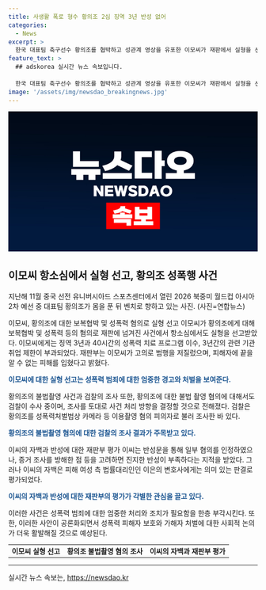 ```yaml
---
title: 사생활 폭로 형수 황의조 2심 징역 3년 반성 없어
categories:
  - News
excerpt: >
  한국 대표팀 축구선수 황의조를 협박하고 성관계 영상을 유포한 이모씨가 재판에서 실형을 선고받았다. 이씨에겐 징역 3년과 40시간의 성폭력 치료프로그램, 취업제한이 결정됐는데, 재판부는 이씨가 피해를 인식하면서도 고의로 범행을 저질렀다고 밝혔다. 이씨의 자백과 관련하여 피해자에게 2차 피해를 남긴다는 의견도 제기됐고, 황의조의 불법촬영 혐의를 수사 중인 검찰도 관련 조치를 검토 중이다.
feature_text: >
  ## adskorea 실시간 뉴스 속보입니다.

  한국 대표팀 축구선수 황의조를 협박하고 성관계 영상을 유포한 이모씨가 재판에서 실형을 선고받았다. 이씨에겐 징역 3년과 40시간의 성폭력 치료프로그램, 취업제한이 결정됐는데, 재판부는 이씨가 피해를 인식하면서도 고의로 범행을 저질렀다고 밝혔다. 이씨의 자백과 관련하여 피해자에게 2차 피해를 남긴다는 의견도 제기됐고, 황의조의 불법촬영 혐의를 수사 중인 검찰도 관련 조치를 검토 중이다.
image: '/assets/img/newsdao_breakingnews.jpg'
---
```


<p><img src="/assets/img/newsdao_breakingnews.jpg" alt="adskorea 속보" /></p>

<h2 data-ke-size="size26">이모씨 항소심에서 실형 선고, 황의조 성폭행 사건</h2>

<p data-ke-size="size16">지난해 11월 중국 선전 유니버시아드 스포츠센터에서 열린 2026 북중미 월드컵 아시아 2차 예선 중 대표팀 황의조가 몸을 푼 뒤 벤치로 향하고 있는 사진. (사진=연합뉴스)</p>

<p>이모씨, 황의조에 대한 보복협박 및 성폭력 혐의로 실형 선고
이모씨가 황의조에게 대해 보복협박 및 성폭력 등의 혐의로 재판에 넘겨진 사건에서 항소심에서도 실형을 선고받았다. 이모씨에게는 징역 3년과 40시간의 성폭력 치료 프로그램 이수, 3년간의 관련 기관 취업 제한이 부과되었다. 재판부는 이모씨가 고의로 범행을 저질렀으며, 피해자에 끝을 알 수 없는 피해를 입혔다고 밝혔다. </p>

<p><b><span style="color: #1a5490;">이모씨에 대한 실형 선고는 성폭력 범죄에 대한 엄중한 경고와 처벌을 보여준다.</span></b></p>

<p>황의조의 불법촬영 사건과 검찰의 조사
또한, 황의조에 대한 불법 촬영 혐의에 대해서도 검찰이 수사 중이며, 조사를 토대로 사건 처리 방향을 결정할 것으로 전해졌다. 검찰은 황의조를 성폭력처벌법상 카메라 등 이용촬영 혐의 피의자로 불러 조사한 바 있다.</p>

<p><b><span style="color: #1a5490;">황의조의 불법촬영 혐의에 대한 검찰의 조사 결과가 주목받고 있다.</span></b></p>

<p>이씨의 자백과 반성에 대한 재판부 평가
이씨는 반성문을 통해 일부 혐의를 인정하였으나, 증거 조사를 방해한 점 등을 고려하면 진지한 반성이 부족하다는 지적을 받았다. 그러나 이씨의 자백은 피해 여성 측 법률대리인인 이은의 변호사에게는 의미 있는 판결로 평가되었다.</p>

<p><b><span style="color: #1a5490;">이씨의 자백과 반성에 대한 재판부의 평가가 각별한 관심을 끌고 있다.</span></b></p>

<p>이러한 사건은 성폭력 범죄에 대한 엄중한 처리와 조치가 필요함을 한층 부각시킨다. 또한, 이러한 사안이 공론화되면서 성폭력 피해자 보호와 가해자 처벌에 대한 사회적 논의가 더욱 활발해질 것으로 예상된다.</p>

<table>
  <tr>
    <td style="text-align: center; height: 17px;"><b>이모씨 실형 선고</b></td>
    <td style="text-align: center; height: 17px;"><b>황의조 불법촬영 혐의 조사</b></td>
    <td style="text-align: center; height: 17px;"><b>이씨의 자백과 재판부 평가</b></td>
  </tr>
</table>

<hr data-ke-size="size14">
실시간 뉴스 속보는, <a href="https://newsdao.kr" rel="dofollow">https://newsdao.kr</a>



